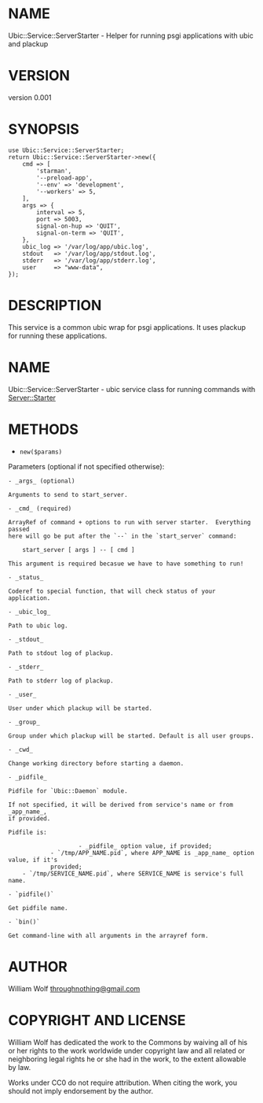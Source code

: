 # NAME

Ubic::Service::ServerStarter - Helper for running psgi applications with ubic and plackup

# VERSION

version 0.001

# SYNOPSIS

    use Ubic::Service::ServerStarter;
    return Ubic::Service::ServerStarter->new({
        cmd => [
            'starman',
            '--preload-app',
            '--env' => 'development',
            '--workers' => 5,
        ],
        args => {
            interval => 5,
            port => 5003,
            signal-on-hup => 'QUIT',
            signal-on-term => 'QUIT',
        },
        ubic_log => '/var/log/app/ubic.log',
        stdout   => '/var/log/app/stdout.log',
        stderr   => '/var/log/app/stderr.log',
        user     => "www-data",
    });

# DESCRIPTION

This service is a common ubic wrap for psgi applications.
It uses plackup for running these applications.

# NAME

Ubic::Service::ServerStarter - ubic service class for running commands
with [Server::Starter](http://search.cpan.org/perldoc?Server::Starter)

# METHODS

- `new($params)`

Parameters (optional if not specified otherwise):

    - _args_ (optional)

    Arguments to send to start_server.

    - _cmd_ (required)

    ArrayRef of command + options to run with server starter.  Everything passed
    here will go be put after the `--` in the `start_server` command:

        start_server [ args ] -- [ cmd ]

    This argument is required becasue we have to have something to run!

    - _status_

    Coderef to special function, that will check status of your application.

    - _ubic_log_

    Path to ubic log.

    - _stdout_

    Path to stdout log of plackup.

    - _stderr_

    Path to stderr log of plackup.

    - _user_

    User under which plackup will be started.

    - _group_

    Group under which plackup will be started. Default is all user groups.

    - _cwd_

    Change working directory before starting a daemon.

    - _pidfile_

    Pidfile for `Ubic::Daemon` module.

    If not specified, it will be derived from service's name or from _app_name_,
    if provided.

    Pidfile is:

                        - _pidfile_ option value, if provided;
                - `/tmp/APP_NAME.pid`, where APP_NAME is _app_name_ option value, if it's
                provided;
        - `/tmp/SERVICE_NAME.pid`, where SERVICE_NAME is service's full name.

    - `pidfile()`

    Get pidfile name.

    - `bin()`

    Get command-line with all arguments in the arrayref form.

# AUTHOR

William Wolf <throughnothing@gmail.com>

# COPYRIGHT AND LICENSE



William Wolf has dedicated the work to the Commons by waiving all of his
or her rights to the work worldwide under copyright law and all related or
neighboring legal rights he or she had in the work, to the extent allowable by
law.

Works under CC0 do not require attribution. When citing the work, you should
not imply endorsement by the author.